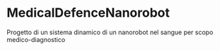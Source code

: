 # MedicalDefenceNanorobot
Progetto di un sistema dinamico di un nanorobot nel sangue per scopo medico-diagnostico
